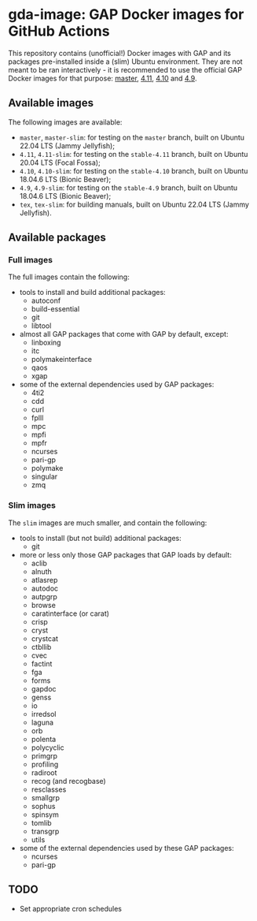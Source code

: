 # gda-image: GAP Docker images for GitHub Actions

This repository contains (unofficial!) Docker images with GAP and its packages pre-installed inside a (slim) Ubuntu environment. They are not meant to be ran interactively - it is recommended to use the official GAP Docker images for that purpose: [master](https://github.com/gap-system/gap-docker-master), [4.11](https://github.com/gap-system/gap-docker-stable-4.11), [4.10](https://github.com/gap-system/gap-docker-stable-4.10) and [4.9](https://github.com/gap-system/gap-docker-stable-4.9).

## Available images

The following images are available:

- `master`, `master-slim`: for testing on the `master` branch, built on Ubuntu 22.04 LTS (Jammy Jellyfish);
- `4.11`, `4.11-slim`: for testing on the `stable-4.11` branch, built on Ubuntu 20.04 LTS (Focal Fossa);
- `4.10`, `4.10-slim`: for testing on the `stable-4.10` branch, built on Ubuntu 18.04.6 LTS (Bionic Beaver);
- `4.9`, `4.9-slim`: for testing on the `stable-4.9` branch, built on Ubuntu 18.04.6 LTS (Bionic Beaver);
- `tex`, `tex-slim`: for building manuals, built on Ubuntu 22.04 LTS (Jammy Jellyfish).

## Available packages

### Full images

The full images contain the following:
  * tools to install and build additional packages:
    * autoconf
    * build-essential
    * git
    * libtool
  * almost all GAP packages that come with GAP by default, except:
    * linboxing
    * itc
    * polymakeinterface
    * qaos
    * xgap
  * some of the external dependencies used by GAP packages:
    * 4ti2
    * cdd
    * curl
    * fplll
    * mpc
    * mpfi
    * mpfr
    * ncurses
    * pari-gp
    * polymake
    * singular
    * zmq
  
### Slim images
  
The `slim` images are much smaller, and contain the following:
  * tools to install (but not build) additional packages:
    * git
  * more or less only those GAP packages that GAP loads by default:
    * aclib
    * alnuth
    * atlasrep
    * autodoc
    * autpgrp
    * browse
    * caratinterface (or carat)
    * crisp
    * cryst
    * crystcat
    * ctbllib
    * cvec
    * factint
    * fga
    * forms
    * gapdoc
    * genss
    * io
    * irredsol
    * laguna
    * orb
    * polenta
    * polycyclic
    * primgrp
    * profiling
    * radiroot
    * recog (and recogbase)
    * resclasses
    * smallgrp
    * sophus
    * spinsym
    * tomlib
    * transgrp
    * utils
  * some of the external dependencies used by these GAP packages:
    * ncurses
    * pari-gp

## TODO
- Set appropriate cron schedules
